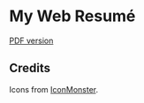 # My Web Resumé

[PDF version](http://acadet.github.io/web-resume/Adrien_Cadet_Resume.pdf)

## Credits

Icons from [IconMonster](http://iconmonstr.com/).
